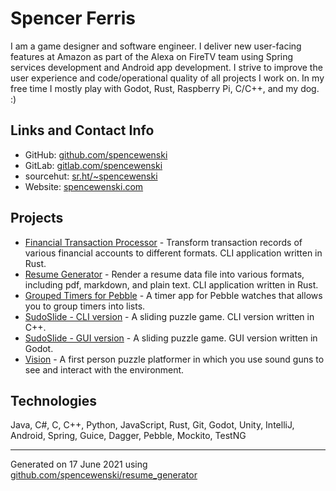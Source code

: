 # Spencer Ferris

I am a game designer and software engineer. I deliver new user-facing features at Amazon as part of the Alexa on FireTV
team using Spring services development and Android app development. I strive to improve the user experience and
code/operational quality of all projects I work on. In my free time I mostly play with Godot, Rust, Raspberry Pi, C/C++,
and my dog. :)

## Links and Contact Info
- GitHub: [github.com/spencewenski](https://github.com/spencewenski)
- GitLab: [gitlab.com/spencewenski](https://gitlab.com/spencewenski)
- sourcehut: [sr.ht/~spencewenski](https://sr.ht/~spencewenski)
- Website: [spencewenski.com](https://spencewenski.com)

## Projects
- [Financial Transaction Processor](https://gitlab.com/spencewenski/transaction_processor) - Transform transaction
  records of various financial accounts to different formats. CLI application written in Rust.
- [Resume Generator](https://github.com/spencewenski/resume_generator) - Render a resume data file into various formats,
  including pdf, markdown, and plain text. CLI application written in Rust.
- [Grouped Timers for Pebble](https://gitlab.com/spencewenski/pebble_grouped_timers) - A timer app for Pebble watches
  that allows you to group timers into lists.
- [SudoSlide - CLI version](https://github.com/spencewenski/sudoslide) - A sliding puzzle game. CLI version written in
  C++.
- [SudoSlide - GUI version](https://git.sr.ht/~spencewenski/SudoSlide) - A sliding puzzle game. GUI version written in
  Godot.
- [Vision](https://github.com/spencewenski/Vision) - A first person puzzle platformer in which you use sound guns to see
  and interact with the environment.

## Technologies
Java, C#, C, C++, Python, JavaScript, Rust, Git, Godot, Unity, IntelliJ, Android, Spring, Guice, Dagger, Pebble, Mockito, TestNG

---

Generated on 17 June 2021 using [github.com/spencewenski/resume_generator](https://github.com/spencewenski/resume_generator)
